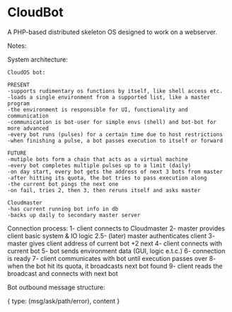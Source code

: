 # CloudBot
A PHP-based distributed skeleton OS designed to work on a webserver.

Notes:

System architecture:


	CloudOS bot:

	PRESENT
	-supports rudimentary os functions by itself, like shell access etc.
	-loads a single environment from a supported list, like a master program
	-the environment is responsible for UI, functionality and communication
	-communication is bot-user for simple envs (shell) and bot-bot for more advanced
	-every bot runs (pulses) for a certain time due to host restrictions
	-when finishing a pulse, a bot passes execution to itself or forward

	FUTURE
	-mutiple bots form a chain that acts as a virtual machine
	-every bot completes multiple pulses up to a limit (daily)
	-on day start, every bot gets the address of next 3 bots from master 
	-after hitting its quota, the bot tries to pass execution along
	-the current bot pings the next one
	-on fail, tries 2, then 3, then reruns itself and asks master

	Cloudmaster 
	-has current running bot info in db
	-backs up daily to secondary master server

Connection process:
1-   client connects to Cloudmaster
2-   master provides client basic system & IO logic
2.5- (later) master authenticates client
3-   master gives client address of current bot +2 next
4-   client connects with current bot
5-   bot sends environment data (GUI, logic e.t.c.)
6-   connection is ready
7-   client communicates with bot until execution passes over
8-   when the bot hit its quota, it broadcasts next bot found
9-   client reads the broadcast and connects with next bot


Bot outbound message structure:

{ type: (msg/ask/path/error), content }
